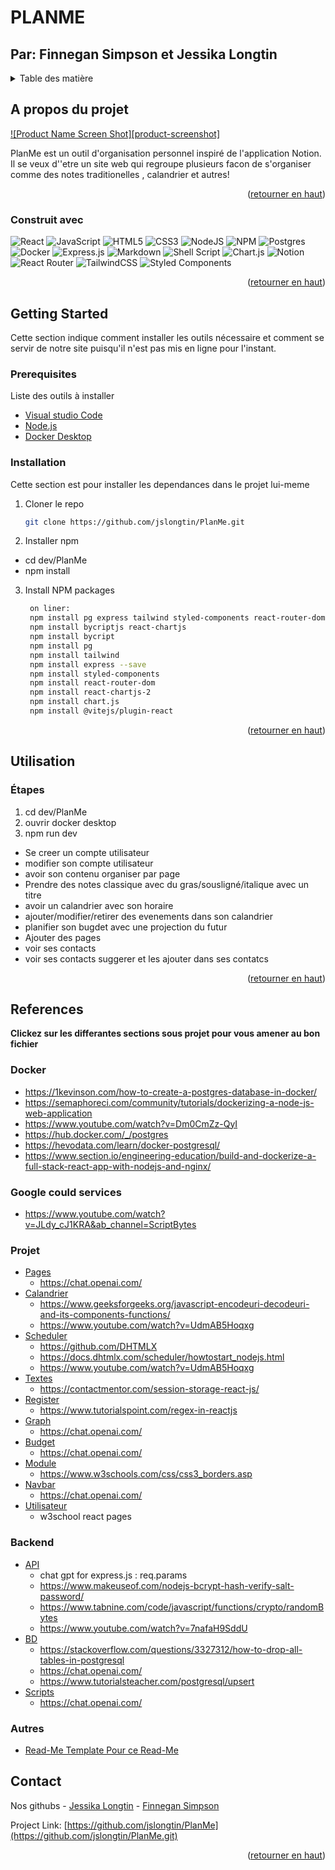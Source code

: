# PLANME 
## Par: Finnegan Simpson et Jessika Longtin
<!-- CVM: -C61 Projet syntese-->

<a name="readme-top"></a>

<!-- TABLE OF CONTENTS -->
<details>
  <summary>Table des matière</summary>
  <ol>
    <li>
      <a href="#about-the-project">A propos du projet</a>
      <ul>
        <li><a href="#built-with">Construit avec</a></li>
      </ul>
    </li>
    <li>
      <a href="#getting-started">Commancer</a>
      <ul>
        <li><a href="#prerequisites">Prerequisites</a></li>
        <li><a href="#installation">Installation</a></li>
      </ul>
    </li>
    <li><a href="#usage">Usage</a></li>
    <li><a href="#roadmap">Roadmap</a></li>
    <li><a href="#contributing">Contributing</a></li>
    <li><a href="#license">License</a></li>
    <li><a href="#contact">Contact</a></li>
    <li><a href="#acknowledgments">Acknowledgments</a></li>
  </ol>
</details>



<!-- ABOUT THE PROJECT -->
## A propos du projet

[![Product Name Screen Shot][product-screenshot]](https://example.com)

PlanMe est un outil d'organisation personnel inspiré de l'application Notion. Il se veux d''etre un site web qui regroupe plusieurs facon de s'organiser comme des notes traditionelles , calandrier et autres!

<p align="right">(<a href="#readme-top">retourner en haut</a>)</p>



### Construit avec
<!-- * [![React][React.js]][React-url] -->
![React](https://img.shields.io/badge/react-%2320232a.svg?style=for-the-badge&logo=react&logoColor=%2361DAFB) 
![JavaScript](https://img.shields.io/badge/javascript-%23323330.svg?style=for-the-badge&logo=javascript&logoColor=%23F7DF1E) 
![HTML5](https://img.shields.io/badge/html5-%23E34F26.svg?style=for-the-badge&logo=html5&logoColor=white) 
![CSS3](https://img.shields.io/badge/css3-%231572B6.svg?style=for-the-badge&logo=css3&logoColor=white) 
![NodeJS](https://img.shields.io/badge/node.js-6DA55F?style=for-the-badge&logo=node.js&logoColor=white) 
![NPM](https://img.shields.io/badge/NPM-%23000000.svg?style=for-the-badge&logo=npm&logoColor=white) 
![Postgres](https://img.shields.io/badge/postgres-%23316192.svg?style=for-the-badge&logo=postgresql&logoColor=white)
![Docker](https://img.shields.io/badge/docker-%230db7ed.svg?style=for-the-badge&logo=docker&logoColor=white)
![Express.js](https://img.shields.io/badge/express.js-%23404d59.svg?style=for-the-badge&logo=express&logoColor=%2361DAFB) 
![Markdown](https://img.shields.io/badge/markdown-%23000000.svg?style=for-the-badge&logo=markdown&logoColor=white) 
![Shell Script](https://img.shields.io/badge/shell_script-%23121011.svg?style=for-the-badge&logo=gnu-bash&logoColor=white) 
![Chart.js](https://img.shields.io/badge/chart.js-F5788D.svg?style=for-the-badge&logo=chart.js&logoColor=white) 
![Notion](https://img.shields.io/badge/Notion-%23000000.svg?style=for-the-badge&logo=notion&logoColor=white)
![React Router](https://img.shields.io/badge/React_Router-CA4245?style=for-the-badge&logo=react-router&logoColor=white) 
![TailwindCSS](https://img.shields.io/badge/tailwindcss-%2338B2AC.svg?style=for-the-badge&logo=tailwind-css&logoColor=white) 
![Styled Components](https://img.shields.io/badge/styled--components-DB7093?style=for-the-badge&logo=styled-components&logoColor=white)



<p align="right">(<a href="#readme-top">retourner en haut</a>)</p>



<!-- GETTING STARTED -->
## Getting Started

Cette section indique comment installer les outils nécessaire et comment se servir de notre site puisqu'il n'est pas mis en ligne pour l'instant.

### Prerequisites
Liste des outils à installer 
-  [Visual studio Code](https://code.visualstudio.com/download)
-  [Node.js](https://nodejs.org/en/download)
-  [Docker Desktop](https://www.docker.com/products/docker-desktop/)


### Installation

Cette section est pour installer les dependances dans le projet lui-meme 

1. Cloner le repo
   ```sh
   git clone https://github.com/jslongtin/PlanMe.git
   ```
   
2.  Installer npm 
  -  cd dev/PlanMe
  - npm install
3. Install NPM packages
   ```sh
    on liner:
    npm install pg express tailwind styled-components react-router-dom   react-chartjs-2 chart.js
    npm install bycriptjs react-chartjs
    npm install bycript
    npm install pg
    npm install tailwind
    npm install express --save
    npm install styled-components 
    npm install react-router-dom
    npm install react-chartjs-2
    npm install chart.js
    npm install @vitejs/plugin-react
   ```

<p align="right">(<a href="#readme-top">retourner en haut</a>)</p>



<!-- USAGE EXAMPLES -->
## Utilisation
### Étapes
1. cd dev/PlanMe
2. ouvrir docker desktop
3. npm run dev 

- Se creer un compte utilisateur
- modifier son compte utilisateur 
- avoir son contenu organiser par page
- Prendre des notes classique avec du gras/sousligné/italique avec un titre
- avoir un calandrier avec son horaire
- ajouter/modifier/retirer des evenements dans son calandrier
- planifier son bugdet avec une projection du futur
- Ajouter des pages
- voir ses contacts 
- voir ses contacts suggerer et les ajouter dans ses contatcs

<p align="right">(<a href="#readme-top">retourner en haut</a>)</p>


## References
**Clickez sur les differantes sections sous projet pour vous amener au bon fichier**

### Docker
* https://1kevinson.com/how-to-create-a-postgres-database-in-docker/
* https://semaphoreci.com/community/tutorials/dockerizing-a-node-js-web-application
* https://www.youtube.com/watch?v=Dm0CmZz-QyI
* https://hub.docker.com/_/postgres
* https://hevodata.com/learn/docker-postgresql/
* https://www.section.io/engineering-education/build-and-dockerize-a-full-stack-react-app-with-nodejs-and-nginx/
### Google could services
* https://www.youtube.com/watch?v=JLdy_cJ1KRA&ab_channel=ScriptBytes
### Projet
* [Pages](dev/PlanMe/src/Components/Pages/Page.jsx) 
  * https://chat.openai.com/
* [Calandrier](dev/PlanMe/src/Components/modules/Calendar/Cal.jsx)
  * https://www.geeksforgeeks.org/javascript-encodeuri-decodeuri-and-its-components-functions/
  * https://www.youtube.com/watch?v=UdmAB5Hoqxg
* [Scheduler](dev/PlanMe/src/Components/modules/Calendar/Scheduler/Scheduler.jsx)
  * https://github.com/DHTMLX
  * https://docs.dhtmlx.com/scheduler/howtostart_nodejs.html
  * https://www.youtube.com/watch?v=UdmAB5Hoqxg
* [Textes](dev/PlanMe/src/Components/modules/text/text.jsx)
  * https://contactmentor.com/session-storage-react-js/
* [Register](dev/PlanMe/src/Components/register/Register.jsx)
  * https://www.tutorialspoint.com/regex-in-reactjs
* [Graph](dev/PlanMe/src/Components/Contacts/Graph.jsx)
  * https://chat.openai.com/
* [Budget](dev/PlanMe/src/Components/modules/budget/Budget.jsx)
  * https://chat.openai.com/
* [Module](dev/PlanMe/src/Components/modules/Module.css)
  * https://www.w3schools.com/css/css3_borders.asp 
* [Navbar](dev/PlanMe/src/Components/Navbar/navbar.jsx)
  * https://chat.openai.com/
* [Utilisateur](dev/PlanMe/src/Components/Utilisateur/Utilisateur.jsx)
  * w3school react pages
### Backend
* [API](dev/PlanMe/src/DAO/API/api.cjs)
  * chat gpt for express.js : req.params
  * https://www.makeuseof.com/nodejs-bcrypt-hash-verify-salt-password/
  * https://www.tabnine.com/code/javascript/functions/crypto/randomBytes
  * https://www.youtube.com/watch?v=7nafaH9SddU
* [BD](dev\PlanMe\src\DAO\API\createBD.cjs)
  * https://stackoverflow.com/questions/3327312/how-to-drop-all-tables-in-postgresql
  * https://chat.openai.com/
  * https://www.tutorialsteacher.com/postgresql/upsert
* [Scripts](dev/PlanMe/run-script.bat)
  * https://chat.openai.com/

### Autres
  * [Read-Me Template Pour ce Read-Me](https://github.com/othneildrew/Best-README-Template)
  

## Contact
Nos githubs - [Jessika Longtin](https://github.com/jslongtin) - [Finnegan Simpson](https://github.com/Finnlandish)

Project Link: [https://github.com/jslongtin/PlanMe](https://github.com/jslongtin/PlanMe.git)

<p align="right">(<a href="#readme-top">retourner en haut</a>)</p>






